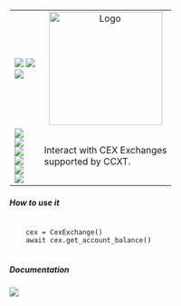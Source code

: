 
<table style="border: 1px solid transparent">
  <tr>
    <td>
<a href="https://talkytrader.github.io/wiki/"><img src="https://img.shields.io/badge/Wiki-%23000000.svg?style=for-the-badge&logo=wikipedia&logoColor=white"></a>
<a href="https://github.com/mraniki/tt/"><img src="https://img.shields.io/badge/github-%23000000.svg?style=for-the-badge&logo=github&logoColor=white"></a><br>
<a href="https://hub.docker.com/r/mraniki/tt"><img src="https://img.shields.io/docker/pulls/mraniki/tt?style=for-the-badge"></a>
<br>
    </td>
    <td align="center"><img width="200" alt="Logo" src="/docs/_static/logo-full.png"></td>
  </tr>
  <tr>
    <td>
      <a href="https://pypi.org/project/cex/"><img src="https://img.shields.io/pypi/v/cex?style=for-the-badge&logo=PyPI&logoColor=white"></a><br>
      <a href="https://pypi.org/project/cex/"><img src="https://img.shields.io/pypi/dm/cex?style=for-the-badge&logo=PyPI&logoColor=white&label=pypi&labelColor=grey"></a><br>
      <a href="https://github.com/mraniki/xxxxxxx/"><img src="https://img.shields.io/github/actions/workflow/status/mraniki/cex/%F0%9F%91%B7Flow.yml?style=for-the-badge&logo=GitHub&logoColor=white"></a><br>
   <a href="https://talky.readthedocs.io/"><img src="https://readthedocs.org/projects/cex/badge/?version=latest&style=for-the-badge"></a><br>
   <a href="https://codebeat.co/projects/github-com-mraniki-cex-main"><img src="https://codebeat.co/badges/6aecf822-ea11-499c-80d9-37cd3f35b923"/></a><br>
   <a href="https://codecov.io/gh/mraniki/cex"> <img src="https://codecov.io/gh/mraniki/iamlistening/branch/main/graph/badge.svg?token=BTIoKrcXNq"/></a><br>
    </td>
    <td align="left"> 
      Interact with CEX Exchanges<br>
       supported by CCXT.
    </td>
     
  </tr>
</table>

<h5>How to use it</h5>
<pre>
<code>
    cex = CexExchange()
    await cex.get_account_balance()
</code>
</pre>


<h5>Documentation</h5>
<a href="https://talky.readthedocs.io/projects/cex/en/latest/"><img src="https://img.shields.io/badge/Documentation-000000?style=for-the-badge&logo=readthedocs&logoColor=white"></a><br>
